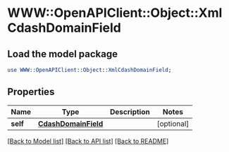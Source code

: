 # WWW::OpenAPIClient::Object::XmlCdashDomainField

## Load the model package
```perl
use WWW::OpenAPIClient::Object::XmlCdashDomainField;
```

## Properties
Name | Type | Description | Notes
------------ | ------------- | ------------- | -------------
**self** | [**CdashDomainField**](CdashDomainField.md) |  | [optional] 

[[Back to Model list]](../README.md#documentation-for-models) [[Back to API list]](../README.md#documentation-for-api-endpoints) [[Back to README]](../README.md)


